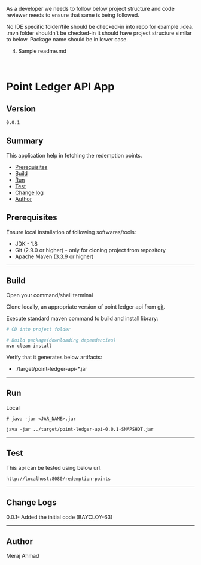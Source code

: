 As a developer we needs to follow below project structure and code reviewer needs to ensure that same is being followed.



No IDE specific folder/file should be checked-in into repo for example .idea.
.mvn folder shouldn't be checked-in
It should have project structure similar to below. Package name should be in lower case.
            



    4. Sample readme.md 

       

# Point Ledger API App #

## Version ##

`0.0.1`

## Summary ##

This application help in fetching the redemption points.

* [Prerequisites](#markdown-header-prerequisites)
* [Build](#markdown-header-build)
* [Run](#markdown-header-run)
* [Test](#markdown-header-test)
* [Change log](#markdown-header-author)
* [Author](#markdown-header-author)

## Prerequisites ##

Ensure local installation of following softwares/tools:

* JDK - 1.8
* Git (2.9.0 or higher) - only for cloning project from repository
* Apache Maven (3.3.9 or higher)

---

## Build

Open your command/shell terminal

Clone locally, an appropriate version of point ledger api from [git](https://git.epam.com/bayc-loy/point-ledger-api).

Execute standard maven command to build and install library:

~~~bash
# CD into project folder

# Build package(downloading dependencies)
mvn clean install
~~~
Verify that it generates below artifacts:

* ./target/point-ledger-api-*.jar

---

## Run

Local

```
# java -jar <JAR_NAME>.jar

java -jar ../target/point-ledger-api-0.0.1-SNAPSHOT.jar

```
---

## Test

This api can be tested using below url.

`http://localhost:8080/redemption-points`

---

## Change Logs ##

0.0.1- Added the initial code (BAYCLOY-63)

---

## Author ##

Meraj Ahmad
